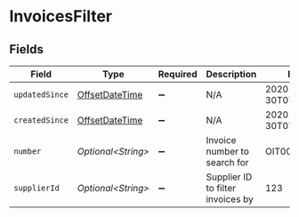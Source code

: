 # InvoicesFilter


## Fields

| Field                                                                                     | Type                                                                                      | Required                                                                                  | Description                                                                               | Example                                                                                   |
| ----------------------------------------------------------------------------------------- | ----------------------------------------------------------------------------------------- | ----------------------------------------------------------------------------------------- | ----------------------------------------------------------------------------------------- | ----------------------------------------------------------------------------------------- |
| `updatedSince`                                                                            | [OffsetDateTime](https://docs.oracle.com/javase/8/docs/api/java/time/OffsetDateTime.html) | :heavy_minus_sign:                                                                        | N/A                                                                                       | 2020-09-30T07:43:32.000Z                                                                  |
| `createdSince`                                                                            | [OffsetDateTime](https://docs.oracle.com/javase/8/docs/api/java/time/OffsetDateTime.html) | :heavy_minus_sign:                                                                        | N/A                                                                                       | 2020-09-30T07:43:32.000Z                                                                  |
| `number`                                                                                  | *Optional\<String>*                                                                       | :heavy_minus_sign:                                                                        | Invoice number to search for                                                              | OIT00546                                                                                  |
| `supplierId`                                                                              | *Optional\<String>*                                                                       | :heavy_minus_sign:                                                                        | Supplier ID to filter invoices by                                                         | 123                                                                                       |